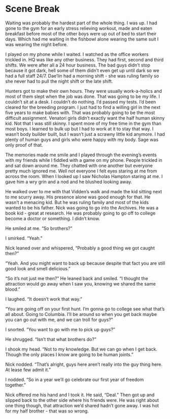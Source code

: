 #  Scene Break

Waiting was probably the hardest part of the whole thing. I was up. I had gone
to the gym for an early stress relieving workout, made and eaten breakfast
before most of the other boys were up out of bed to start their days. Which had
me waiting in the fishbowl alone wearing the same suit I was wearing the night
before.

I played on my phone while I waited. I watched as the office workers trickled
in. HQ was like any other business. They had first, second and third shifts. We
were after all a 24 hour business. The bad guys didn’t stop because it got dark,
hell some of them didn’t even get up until dark so we had a full staff 24/7.
Dae’lin had a morning shift - she was ruling family so she never had to pull the
night shift or the late shift.

Hunters got to make their own hours. They were usually work-a-holics and most of
them slept when the job was done. That was going to be my life. I couldn’t sit
at a desk. I couldn’t do nothing. I’d passed my tests. I’d been cleared for the
breeding program. I just had to find a willing girl in the next five years to
make babies with. That was probably going to be the most difficult assignment.
Venatori girls didn’t exactly want the half human skinny kid. Not that I was
still skinny. I spent more of my free time in the gym than most boys. I learned
to bulk up but I had to work at it to stay that way. I wasn’t body builder
built, but I wasn’t just a scrawny little kid anymore. I had plenty of human
guys and girls who were happy with my body. Sage was only proof of that.

The memories made me smile and I played through the evening’s events with my
friends while I fiddled with a game on my phone. People trickled in and sat down
around me. They chatted with one another but everyone pretty much ignored me.
Well not everyone I felt eyes staring at me from across the room. When I looked
up I saw Nicholas Hampton staring at me. I gave him a wry grin and a nod and he
blushed looking away.

He walked over to me with that Vidden’s walk and made the kid sitting next to me
scurry away. His presence alone was good enough for that. He wasn’t a menacing
kid. But he was ruling family and most of the kids wanted to be his father. Nick
was going to go into the Archives. He was a book kid - great at research. He was
probably going to go off to college become a doctor or something. I didn’t know.

He smiled at me. “So brothers?”

I smirked. “Yeah.”

Nick leaned over and whispered, “Probably a good thing we got caught then?”

“Yeah. And you might want to back up because despite that fact you are still
good look and smell delicious.”

“So it’s not just me then?” He leaned back and smiled. “I thought the attraction
would go away when I saw you, knowing we shared the same blood.”

I laughed. “It doesn’t work that way.”

“You are going off on your first hunt. I’m gonna go to college see what that’s
all about. Going to Columbia. I’ll be around so when you get back maybe you can
go out with me, and we can troll for guys?”

I snorted. “You want to go with me to pick up guys?”

He shrugged. “Isn’t that what brothers do?”

I shook my head. “Not to my knowledge. But we can go when I get back. Though the
only places I know are going to be human joints.”

Nick nodded. “That’s alright, guys here aren’t really into the guy thing here.
At lease few admit it.”

I nodded. “So in a year we’ll go celebrate our first year of freedom together.”

Nick offered me his hand and I took it. He said, “Deal.” Then got up and slipped
back to the other side where his friends were. He was right about one thing
though, that attraction we’d shared hadn’t gone away. I was hot for my half
brother - that was so wrong.

